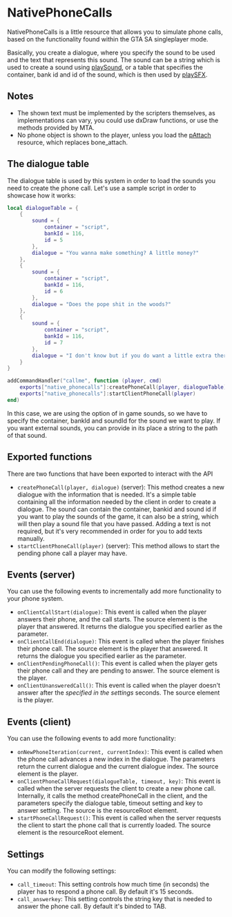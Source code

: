 # NativePhoneCalls
NativePhoneCalls is a little resource that allows you to simulate phone calls, based on the functionality found within the GTA SA singleplayer mode.

Basically, you create a dialogue, where you specify the sound to be used and the text that represents this sound. The sound can be a string which is used to create a sound using [playSound](https://wiki.multitheftauto.com/wiki/PlaySound), or a table that specifies the container, bank id and id of the sound, which is then used by [playSFX](https://wiki.multitheftauto.com/wiki/PlaySFX).

## Notes
* The shown text must be implemented by the scripters themselves, as implementations can vary, you could use dxDraw functions, or use the methods provided by MTA.
* No phone object is shown to the player, unless you load the [pAttach](https://github.com/Patrick2562/mtasa-pAttach) resource, which replaces bone_attach.

## The dialogue table
The dialogue table is used by this system in order to load the sounds you need to create the phone call. Let's use a sample script in order to showcase how it works:
```lua
local dialogueTable = {
	{
		sound = {
			container = "script",
			bankId = 116,
			id = 5
		},
		dialogue = "You wanna make something? A little money?"
	},
	{
		sound = {
			container = "script",
			bankId = 116,
			id = 6
		},
		dialogue = "Does the pope shit in the woods?"
	},
	{
		sound = {
			container = "script",
			bankId = 116,
			id = 7
		},
		dialogue = "I don't know but if you do want a little extra there's plenty of money to be made in racing."
	}
}

addCommandHandler("callme", function (player, cmd)
	exports["native_phonecalls"]:createPhoneCall(player, dialogueTable)
	exports["native_phonecalls"]:startClientPhoneCall(player)
end)

```

In this case, we are using the option of in game sounds, so we have to specify the container, bankId and soundId for the sound we want to play. If you want external sounds, you can provide in its place a string to the path of that sound.

## Exported functions
There are two functions that have been exported to interact with the API
* `createPhoneCall(player, dialogue)` (server): This method creates a new dialogue with the information that is needed. It's a simple table containing all the information needed by the client in order to create a dialogue. The sound can contain the container, bankid and sound id if you want to play the sounds of the game, it can also be a string, which will then play a sound file that you have passed. Adding a text is not required, but it's very recommended in order for you to add texts manually.
* `startClientPhoneCall(player)` (server): This method allows to start the pending phone call a player may have.

## Events (server)
You can use the following events to incrementally add more functionality to your phone system.
* `onClientCallStart(dialogue)`: This event is called when the player answers their phone, and the call starts. The source element is the player that answered. It returns the dialogue you specified earlier as the parameter.
* `onClientCallEnd(dialogue)`: This event is called when the player finishes their phone call. The source element is the player that answered. It returns the dialogue you specified earlier as the parameter.
* `onClientPendingPhoneCall()`: This event is called when the player gets their phone call and they are pending to answer. The source element is the player.
* `onClientUnansweredCall()`: This event is called when the player doesn't answer after the *specified in the settings* seconds. The source element is the player.

## Events (client)
You can use the following events to add more functionality:
* `onNewPhoneIteration(current, currentIndex)`: This event is called when the phone call advances a new index in the dialogue. The parameters return the current dialogue and the current dialogue index. The source element is the player.
* `onClientPhoneCallRequest(dialogueTable, timeout, key)`: This event is called when the server requests the client to create a new phone call. Internally, it calls the method createPhoneCall in the client, and the parameters specify the dialogue table, timeout setting and key to answer setting. The source is the resourceRoot element.
* `startPhoneCallRequest()`: This event is called when the server requests the client to start the phone call that is currently loaded. The source element is the resourceRoot element.

## Settings
You can modify the following settings:
* `call_timeout`: This setting controls how much time (in seconds) the player has to respond a phone call. By default it's 15 seconds.
* `call_answerkey`: This setting controls the string key that is needed to answer the phone call. By default it's binded to TAB.
